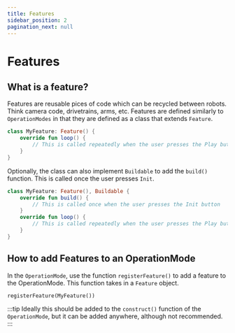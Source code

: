 ```yaml
---
title: Features
sidebar_position: 2
pagination_next: null
---
```


# Features

## What is a feature?

Features are reusable pices of code which can be recycled between robots. Think camera code, drivetrains, arms, etc.
Features are defined similarly to `OperationModes` in that they are defined as a class that extends `Feature`.
```kotlin
class MyFeature: Feature() {
    override fun loop() {
        // This is called repeatedly when the user presses the Play button
    }
}
```
Optionally, the class can also implement `Buildable` to add the `build()` function. This is called once the user presses `Init`.
```kotlin
class MyFeature: Feature(), Buildable {
    override fun build() {
        // This is called once when the user presses the Init button
    }
    override fun loop() {
        // This is called repeatedly when the user presses the Play button
    }
}
```

## How to add Features to an OperationMode
In the `OperationMode`, use the function `registerFeature()` to add a feature to the OperationMode. This function takes in a `Feature` object.
```
registerFeature(MyFeature())
```
:::tip
Ideally this should be added to the `construct()` function of the `OperationMode`, but it can be added anywhere, 
although not recommended.
:::

